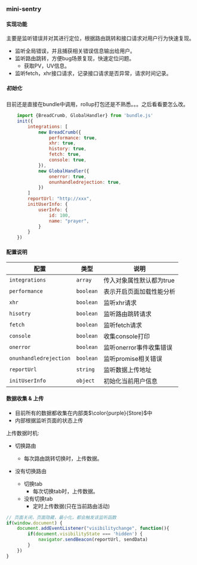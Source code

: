 ### mini-sentry

#### 实现功能

主要是监听错误并对其进行定位，根据路由跳转和接口请求对用户行为快速复现。

+ 监听全局错误，并且捕获相关错误信息输出给用户。
+ 监听路由跳转，方便bug场景复现，快速定位问题。
  + 获取PV，UV信息。
+ 监听fetch，xhr接口请求，记录接口请求是否异常，请求时间记录。


##### 初始化
目前还是直接在bundle中调用，rollup打包还是不熟悉。。。之后看看要怎么改。
```js
    import {BreadCrumb, GlobalHandler} from 'bundle.js'
    init({
        integrations: [
            new BreadCrumb({
                performance: true,
                xhr: true,
                history: true,
                fetch: true,
                console: true,
            }),
            new GlobalHandler({
                onerror: true,
                onunhandledrejection: true,
            })
        ]
        reportUrl: "http://xxx",
        initUserInfo: {
            userInfo: {
                id: 100,
                name: "prayer",
            }
        }
    })
```

#### 配置说明

| 配置 | 类型 | 说明 |
| ------ | ------ | ------ |
| `integrations` | `array` | 传入对象属性默认都为true |
| `performance` | `boolean` | 表示开启页面加载性能分析 |
| `xhr` | `boolean` | 监听xhr请求 |
| `hisotry` | `boolean` | 监听路由跳转请求 |
| `fetch` | `boolean` | 监听fetch请求 |
| `console` | `boolean` | 收集console打印 |
| `onerror` | `boolean` | 监听onerror事件收集错误 |
| `onunhandledrejection` | `boolean` | 监听promise相关错误 |
| `reportUrl` | `string` | 监听数据上传地址 |
| `initUserInfo` | `object` | 初始化当前用户信息 |


#### 数据收集 & 上传
+ 目前所有的数据都收集在内部类$\color{purple}{Store}$中
+ 内部根据监听页面的状态上传


上传数据时机:
+ 切换路由
  + 每次路由跳转切换时，上传数据。

+ 没有切换路由
  + 切换tab
    + 每次切换tab时，上传数据。
  + 没有切换tab
    + 定时上传数据(只在当前路由活动)

```javascript
// 页面关闭，页面隐藏，最小化，都会触发该监听函数
if(window.document) {
    document.addEventListener("visibilitychange", function(){
        if(document.visibilityState === 'hidden') {
            navigator.sendBeacon(reportUrl, sendData)
        }
    })
}
```
